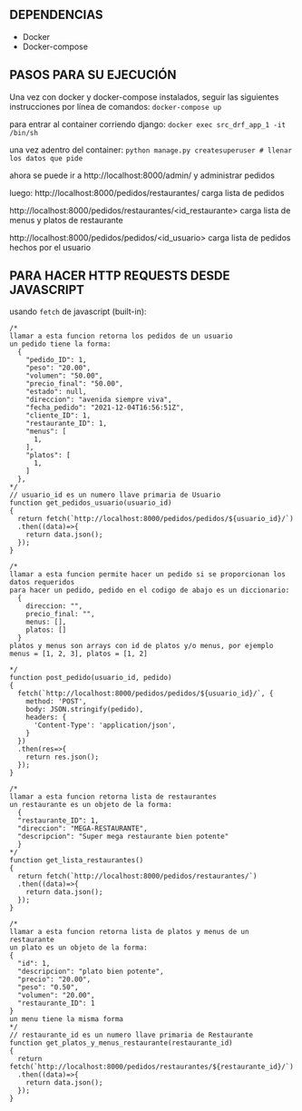 ## DEPENDENCIAS
- Docker
- Docker-compose

## PASOS PARA SU EJECUCIÓN
Una vez con docker y docker-compose instalados,
seguir las siguientes instrucciones por línea de comandos:
`docker-compose up`

para entrar al container corriendo django:
`docker exec src_drf_app_1 -it /bin/sh`

una vez adentro del container:
`python manage.py createsuperuser # llenar los datos que pide`

ahora se puede ir a http://localhost:8000/admin/ y administrar
pedidos

luego:
http://localhost:8000/pedidos/restaurantes/ carga lista de pedidos

http://localhost:8000/pedidos/restaurantes/<id_restaurante> carga lista de menus y platos de restaurante

http://localhost:8000/pedidos/pedidos/<id_usuario> carga lista de pedidos hechos por el usuario


## PARA HACER HTTP REQUESTS DESDE JAVASCRIPT

usando `fetch` de javascript (built-in):

```
/*
llamar a esta funcion retorna los pedidos de un usuario
un pedido tiene la forma:
  {
    "pedido_ID": 1,
    "peso": "20.00",
    "volumen": "50.00",
    "precio_final": "50.00",
    "estado": null,
    "direccion": "avenida siempre viva",
    "fecha_pedido": "2021-12-04T16:56:51Z",
    "cliente_ID": 1,
    "restaurante_ID": 1,
    "menus": [
      1,
    ],
    "platos": [
      1,
    ]
  },
*/
// usuario_id es un numero llave primaria de Usuario
function get_pedidos_usuario(usuario_id)
{
  return fetch(`http://localhost:8000/pedidos/pedidos/${usuario_id}/`)
  .then((data)=>{
    return data.json();
  });
}

/*
llamar a esta funcion permite hacer un pedido si se proporcionan los datos requeridos
para hacer un pedido, pedido en el codigo de abajo es un diccionario:
  {
    direccion: "",
    precio_final: "",
    menus: [],
    platos: []
  }
platos y menus son arrays con id de platos y/o menus, por ejemplo menus = [1, 2, 3], platos = [1, 2]

*/
function post_pedido(usuario_id, pedido)
{
  fetch(`http://localhost:8000/pedidos/pedidos/${usuario_id}/`, {
    method: 'POST',
    body: JSON.stringify(pedido),
    headers: {
      'Content-Type': 'application/json',
    }
  })
  .then(res=>{
    return res.json();
  });
}

/*
llamar a esta funcion retorna lista de restaurantes
un restaurante es un objeto de la forma:
  {
  "restaurante_ID": 1,
  "direccion": "MEGA-RESTAURANTE",
  "descripcion": "Super mega restaurante bien potente"
  }
*/
function get_lista_restaurantes()
{
  return fetch(`http://localhost:8000/pedidos/restaurantes/`)
  .then((data)=>{
    return data.json();
  });
}

/*
llamar a esta funcion retorna lista de platos y menus de un restaurante
un plato es un objeto de la forma:
{
  "id": 1,
  "descripcion": "plato bien potente",
  "precio": "20.00",
  "peso": "0.50",
  "volumen": "20.00",
  "restaurante_ID": 1
}
un menu tiene la misma forma
*/
// restaurante_id es un numero llave primaria de Restaurante
function get_platos_y_menus_restaurante(restaurante_id)
{
  return fetch(`http://localhost:8000/pedidos/restaurantes/${restaurante_id}/`)
  .then((data)=>{
    return data.json();
  });
}
```
